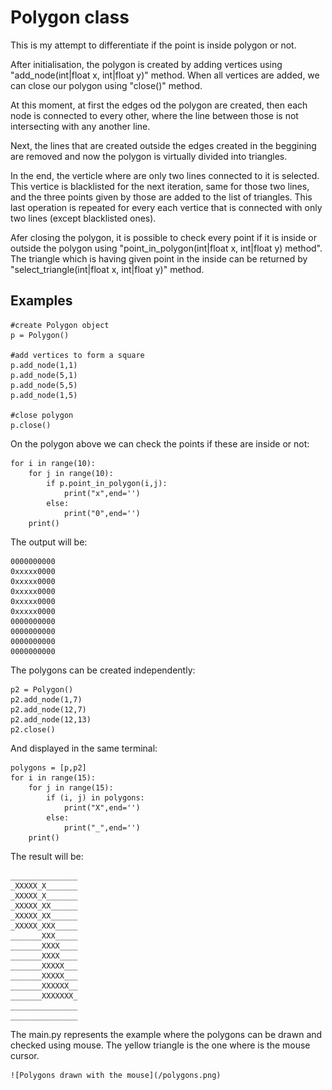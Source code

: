 # Polygon class

This is my attempt to differentiate if the point is inside polygon or not.

After initialisation, the polygon is created by adding vertices using "add_node(int|float x, int|float y)" method.
When all vertices are added, we can close our polygon using "close()" method.

At this moment, at first the edges od the polygon are created, then each node is connected to every other, where the line between those is not intersecting with any another line.

Next, the lines that are created outside the edges created in the beggining are removed and now the polygon is virtually divided into triangles.

In the end, the verticle where are only two lines connected to it is selected. This vertice is blacklisted for the next iteration, same for those two lines, and the three points given by those are added to the list of triangles.
This last operation is repeated for every each vertice that is connected with only two lines (except blacklisted ones).

Afer closing the polygon, it is possible to check every point if it is inside or outside the polygon using "point_in_polygon(int|float x, int|float y) method". The triangle which is having given point in the inside can be returned by "select_triangle(int|float x, int|float y)" method.

## Examples

    #create Polygon object
    p = Polygon()

    #add vertices to form a square
    p.add_node(1,1)
    p.add_node(5,1)
    p.add_node(5,5)
    p.add_node(1,5)

    #close polygon
    p.close()

On the polygon above we can check the points if these are inside or not:

    for i in range(10):
        for j in range(10):
            if p.point_in_polygon(i,j):
                print("x",end='')
            else:
                print("0",end='')
        print()

The output will be:

    0000000000
    0xxxxx0000
    0xxxxx0000
    0xxxxx0000
    0xxxxx0000
    0xxxxx0000
    0000000000
    0000000000
    0000000000
    0000000000


The polygons can be created independently:

    p2 = Polygon()
    p2.add_node(1,7)
    p2.add_node(12,7)
    p2.add_node(12,13)
    p2.close()

And displayed in the same terminal:

    polygons = [p,p2]
    for i in range(15):
        for j in range(15):
            if (i, j) in polygons:
                print("X",end='')
            else:
                print("_",end='')
        print()

The result will be:

    _______________
    _XXXXX_X_______
    _XXXXX_X_______
    _XXXXX_XX______
    _XXXXX_XX______
    _XXXXX_XXX_____
    _______XXX_____
    _______XXXX____
    _______XXXX____
    _______XXXXX___
    _______XXXXX___
    _______XXXXXX__
    _______XXXXXXX_
    _______________
    _______________

The main.py represents the example where the polygons can be drawn and checked using mouse.
The yellow triangle is the one where is the mouse cursor.

    ![Polygons drawn with the mouse](/polygons.png)


